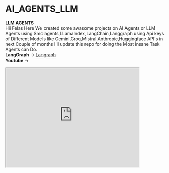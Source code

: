 # AI_AGENTS_LLM
**LLM AGENTS**
<br>
Hii Felas Here We created some awasome projects on AI Agents or LLM Agents using Smolagents,LLamaIndex,LangChain,Langgraph using Api keys of Different Models like Gemini,Groq,Mistral,Anthropic,Huggingface API's in next Couple of months I'll update this repo for doing the Most insane Task Agents can Do.
<br>
**LangGraph** -> <a href="https://langchain-ai.github.io/langgraph/tutorials/introduction/#part-1-build-a-basic-chatbot">Langraph</a>
<br>**Youtube** -><br>
<iframe width="420" height="315"
src="https://www.youtube.com/watch?v=ndCFqT6xFQ4">
</iframe>
